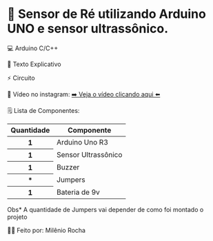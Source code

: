 # 🚛 Sensor de Ré utilizando Arduino UNO e sensor ultrassônico.

💻 Arduino C/C++

📄 Texto Explicativo

⚡ Circuito

📲 Vídeo no instagram: <a target="_blank" href="https://www.instagram.com/reel/CpdA4baMiNs/?utm_source=ig_web_copy_link">➡️ Veja o vídeo clicando aqui ⬅️</a>

🗒️ Lista de Componentes:
<table class="table table-success">
 <thead>
    <tr>
      <th scope="col">Quantidade</th>
      <th scope="col">Componente</th>
    </tr>
  </thead>
  <tr>
      <th scope="row">1</th>
      <td>Arduino Uno R3</td>
   </tr>
    <tr>
      <th scope="row">1</th>
      <td>Sensor Ultrassônico</td>
   </tr>
       <tr>
      <th scope="row">1</th>
      <td>Buzzer</td>
   </tr>
       <tr>
      <th scope="row">*</th>
      <td>Jumpers</td>
   </tr>
    <tr>
      <th scope="row">1</th>
      <td>Bateria de 9v</td>
   </tr>
</table>
Obs* A quantidade de Jumpers vai depender de como foi montado o projeto

🧑‍💻 Feito por: Milênio Rocha
